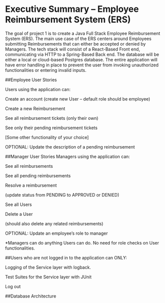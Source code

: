 # Executive Summary – Employee Reimbursement System (ERS) 

The goal of project 1 is to create a Java Full Stack Employee Reimbursement System (ERS). The main use case of the ERS centers around Employees submitting Reimbursements that can either be accepted or denied by Managers. The tech stack will consist of a React-Based Front end, communicating via HTTP to a Spring-Based Back end. The database will be either a local or cloud-based Postgres database. The entire application will have error handling in place to prevent the user from invoking unauthorized functionalities or entering invalid inputs. 

##Employee User Stories

Users using the application can:

Create an account (create new User – default role should be employee)

Create a new Reimbursement

See all reimbursement tickets (only their own)

See only their pending reimbursement tickets

[Some other functionality of your choice]

OPTIONAL: Update the description of a pending reimbursement 

##Manager User Stories
Managers using the application can:

See all reimbursements

See all pending reimbursements

Resolve a reimbursement

(update status from PENDING to APPROVED or DENIED)

See all Users

Delete a User

(should also delete any related reimbursements)

OPTIONAL: Update an employee’s role to manager

*Managers can do anything Users can do. No need for role checks on User functionalities. 

##Users who are not logged in to the application can ONLY:  

Logging of the Service layer with logback.

Test Suites for the Service layer with JUnit

Log out 

##Database Architecture


